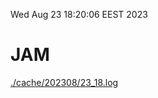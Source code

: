 Wed Aug 23 18:20:06 EEST 2023
# JAM
<a href='./cache/202308/23_18.log'>./cache/202308/23_18.log</a>
